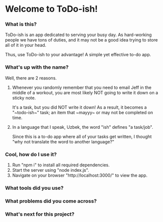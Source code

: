<h1> Welcome to ToDo-ish! </h1>

<h3>What is this?</h3>
<p>ToDo-ish is an app dedicated to serving your busy day. As hard-working people we have tons of duties, and it may not be a good idea trying to store all of it in your head.</p>
<p>Thus, use ToDo-ish to your advantage! A simple yet effective to-do app.</p>

<h3>What's up with the name?</h3>
<p>Well, there are 2 reasons.</p>
<ol>
    <li>
        Whenever you randomly remember that you need to email Jeff in the middle of a workout, you are most likely NOT going to write it down on a sticky note. 
        <p>It's a task, but you did NOT write it down! As a result, it becomes a "~todo-ish~" task; an item that ~mayyy~ or may not be completed on time.</p>
    </li>
    <li>
        In a language that I speak, Uzbek, the word "ish" defines "a task/job".
        <p>
        Since this is a to-do app where all of your tasks get written, I thought "why not translate the word to another language?"</p>
    </li>
</ol>

<h3>Cool, how do I use it?</h3>
<ol>
    <li>Run "npm i" to install all required dependencies.</li>
    <li>Start the server using "node index.js".</li>
    <li>Navigate on your browser "http://localhost:3000/" to view the app.</li>
</ol>

<h3>What tools did you use?</h3>
<h3>What problems did you come across?</h3>
<h3>What's next for this project?</h3>


